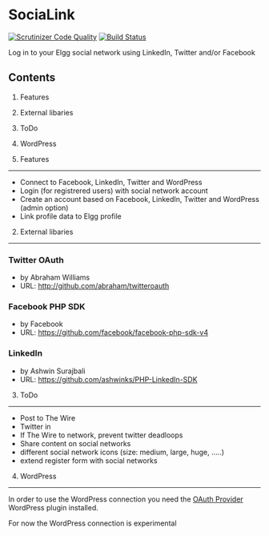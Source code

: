 SociaLink
=========

[![Scrutinizer Code Quality](https://scrutinizer-ci.com/g/ColdTrick/socialink/badges/quality-score.png?b=master)](https://scrutinizer-ci.com/g/ColdTrick/socialink/?branch=master)
[![Build Status](https://scrutinizer-ci.com/g/ColdTrick/socialink/badges/build.png?b=master)](https://scrutinizer-ci.com/g/ColdTrick/socialink/build-status/master)

Log in to your Elgg social network using LinkedIn, Twitter and/or Facebook

Contents
--------

1. Features
2. External libaries
3. ToDo
4. WordPress

1. Features
-----------

- Connect to Facebook, LinkedIn, Twitter and WordPress
- Login (for registrered users) with social network account
- Create an account based on Facebook, LinkedIn, Twitter and WordPress (admin option)
- Link profile data to Elgg profile

2. External libaries
--------------------

### Twitter OAuth

- by Abraham Williams
- URL: http://github.com/abraham/twitteroauth

### Facebook PHP SDK

- by Facebook
- URL: https://github.com/facebook/facebook-php-sdk-v4

### LinkedIn

- by Ashwin Surajbali
- URL: https://github.com/ashwinks/PHP-LinkedIn-SDK

3. ToDo
-------

- Post to The Wire
- Twitter in
- If The Wire to network, prevent twitter deadloops
- Share content on social networks
- different social network icons (size: medium, large, huge, .....)
- extend register form with social networks

4. WordPress
------------

In order to use the WordPress connection you need the [OAuth Provider](http://wordpress.org/extend/plugins/oauth-provider/) WordPress plugin installed.

For now the WordPress connection is experimental